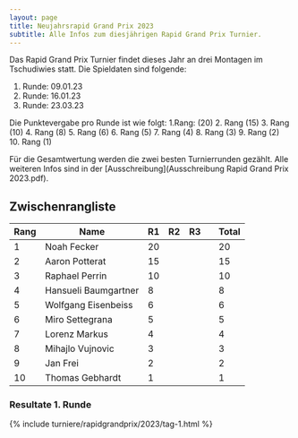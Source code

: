 ```yaml
---
layout: page
title: Neujahrsrapid Grand Prix 2023
subtitle: Alle Infos zum diesjährigen Rapid Grand Prix Turnier.
---
```


Das Rapid Grand Prix Turnier findet dieses Jahr an drei Montagen im Tschudiwies statt. Die Spieldaten sind folgende:

1. Runde: 09.01.23
2. Runde: 16.01.23
3. Runde: 23.03.23

Die Punktevergabe pro Runde ist wie folgt: 1.Rang: (20) 2. Rang (15) 3. Rang (10) 4. Rang (8) 5. Rang (6) 6. Rang (5) 7. Rang (4) 8. Rang (3) 9. Rang (2) 10. Rang (1)

Für die Gesamtwertung werden die zwei besten Turnierrunden gezählt. Alle weiteren Infos sind in der [Ausschreibung](Ausschreibung Rapid Grand Prix 2023.pdf).

## Zwischenrangliste

| Rang | Name                 | R1  | R2  | R3  |     | Total |
| ---- | -------------------- | --- | --- | --- | --- |-------|
| 1    | Noah Fecker          | 20  |     |     |     | 20    |
| 2    | Aaron Potterat       | 15  |     |     |     | 15    |
| 3    | Raphael Perrin       | 10  |     |     |     | 10    |
| 4    | Hansueli Baumgartner | 8   |     |     |     | 8     |
| 5    | Wolfgang Eisenbeiss  | 6   |     |     |     | 6     |
| 6    | Miro Settegrana      | 5   |     |     |     | 5     |
| 7    | Lorenz Markus        | 4   |     |     |     | 4     |
| 8    | Mihajlo Vujnovic     | 3   |     |     |     | 3     |
| 9    | Jan Frei             | 2   |     |     |     | 2     |
| 10   | Thomas Gebhardt      | 1   |     |     |     | 1     |

### Resultate 1. Runde

{% include turniere/rapidgrandprix/2023/tag-1.html %}
